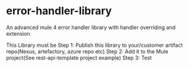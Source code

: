 # error-handler-library
An advanced mule 4 error handler library with handler overriding and extension


This Library must be 
Step 1: Publish this library to your/customer artifact repo(Nexus, artefactory, azure repo etc)
Step 2: Add it to the Mule project(See rest-api-template project example)
Step 3: Test
